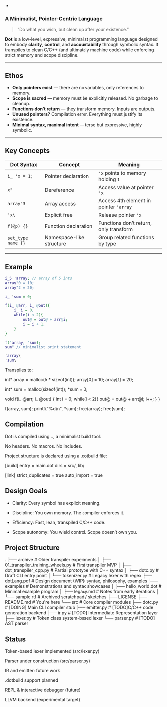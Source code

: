 # `.`  
### A Minimalist, Pointer-Centric Language

> “Do what you wish, but clean up after your existence.”

**Dot** is a low-level, expressive, minimalist programming language designed to embody **clarity**, **control**, and **accountability** through symbolic syntax. It transpiles to clean C/C++ (and ultimately machine code) while enforcing strict memory and scope discipline.

---

## Ethos

- **Only pointers exist** — there are no variables, only references to memory.
- **Scope is sacred** — memory must be explicitly released. No garbage to cleanup.
- **Functions don’t return** — they transform memory. Inputs are outputs.
- **Unused pointers?** Compilation error. Everything must justify its existence.
- **Minimal syntax, maximal intent** — terse but expressive, highly symbolic.

---

## Key Concepts

| Dot Syntax       | Concept                                 | Meaning                                  |
|------------------|-----------------------------------------|------------------------------------------|
| `i_ 'x = 1;`     | Pointer declaration                     | `'x` points to memory holding `1`        |
| `x"`            | Dereference                      | Access value at pointer `'x`             |
| `array"3`       | Array access                            | Access 4th element in pointer `'array`   |
| `'x\`           | Explicit free                           | Release pointer `'x`                     |
| `f(@p) {}`       | Function declaration                    | Functions don’t return, only transform   |
| `set_type name {}` | Namespace-like structure               | Group related functions by type          |

---

## Example

```dot
i_5 'array; // array of 5 ints
array"0 = 10;
array"2 = 20;

i_ 'sum = 0;

f(i_ @arr, i_ @out){
    i_ i = 0,
    while(i < 2){
        out@ = out@ + arr@i;
        i = i + 1,
    }
}

f('array, 'sum);
sum" // minimalist print statement

'array\
'sum\
```

Transpiles to:

int* array = malloc(5 * sizeof(int));
array[0] = 10;
array[1] = 20;

int* sum = malloc(sizeof(int));
*sum = 0;

void f(i_ @arr, i_ @out) {
    int i = 0;
    while(i < 2){
        out@ = out@ + arr@i;
        i++;
    }
}

f(array, sum);
printf("%d\n", *sum);
free(array);
free(sum);


## Compilation

Dot is compiled using .., a minimalist build tool.

No headers. No macros. No includes.

Project structure is declared using a .dotbuild file:

[build]
entry = main.dot
dirs = src/, lib/

[link]
strict_duplicates = true
auto_import = true

## Design Goals

- Clarity: Every symbol has explicit meaning.

- Discipline: You own memory. The compiler enforces it.

- Efficiency: Fast, lean, transpiled C/C++ code.

- Scope autonomy: You wield control. Scope doesn’t own you.

## Project Structure

.
├── archive                # Older transpiler experiments
│   ├── 01_transpiler_training_wheels.py  # First transpiler MVP
│   ├── dot_transpiler_cpp.py             # Partial prototype with C++ syntax
│   ├── dotc.py                           # Draft CLI entry point
│   └── tokenizer.py                      # Legacy lexer with regex
├── dotLang.pdf           # Design document (WIP): syntax, philosophy, examples
├── examples              # Demonstrations and syntax showcases
│   ├── hello_world.dot   # Minimal example program
│   ├── legacy.md         # Notes from early iterations
│   └── sample.rtf        # Archived scratchpad / sketches
├── LICENSE
├── README.md             # You're here
└── src                   # Core compiler modules
    ├── dotc.py           # [DOING] Main CLI compiler stub
    ├── emitter.py        # [TODO]C/C++ code generation backend
    ├── ir.py             # [TODO] Intermediate Representation layer
    ├── lexer.py          # Token class system-based lexer
    └── parser.py         # [TODO] AST parser

## Status

 Token-based lexer implemented (src/lexer.py)

 Parser under construction (src/parser.py)

 IR and emitter: future work

 .dotbuild support planned

 REPL & interactive debugger (future)

 LLVM backend (experimental target)


